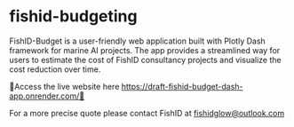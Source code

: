 # fishid-budgeting
FishID-Budget is a user-friendly web application built with Plotly Dash framework for marine AI projects. The app provides a streamlined way for users to estimate the cost of FishID consultancy projects and visualize the cost reduction over time. 

🚀Access the live website here https://draft-fishid-budget-dash-app.onrender.com/🚀

For a more precise quote please contact FishID at fishidglow@outlook.com 